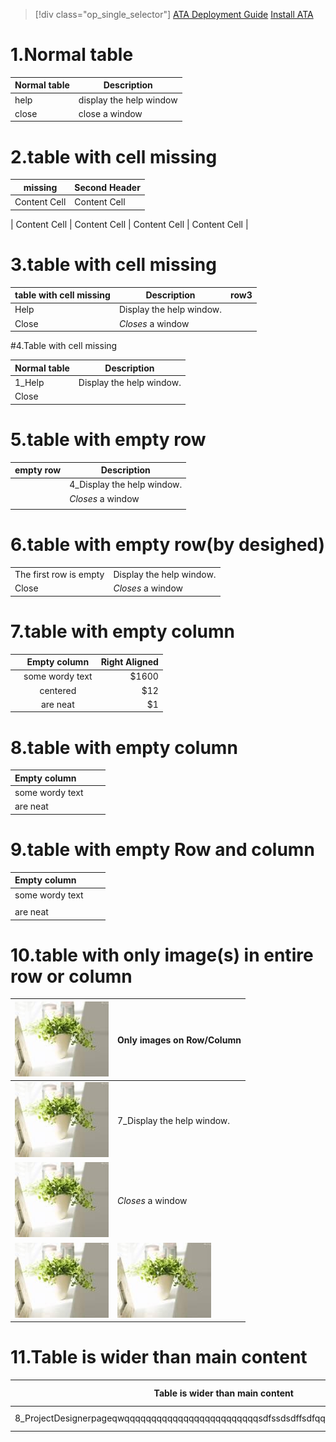 > [!div class="op_single_selector"]
> [ATA Deployment Guide](./small.md)
> [Install ATA](./large.md)



# 1.Normal table
|Normal table|Description
|-------|------------------------|
|help   |display the help window |
|close  |         close a window |

# 2.table with cell missing
|     missing | Second Header |
|-------------| --------------|
|Content Cell |  Content Cell |
|
Content Cell  |  Content Cell |
Content Cell  |  Content Cell |

# 3.table with cell missing
| table with cell missing | Description              |row3    |
| ------------------------| -------------------------|--------|
| Help                    | Display the help window. |
| Close                   | _Closes_ a window        |

#4.Table with cell missing
<table>
<thead>
<tr>
<th>Normal table</th>
<th>Description</th>
</tr>
</thead>
<tbody>
<tr>
<td>1_Help</td>
<td>Display the help window.</td>
</tr>
<tr>
<td>Close</td>
</tr>
</tbody>
</table>

# 5.table with empty row

| empty row | Description               |
| --------- | ------------------------- |
|           | 4_Display the help window.|
|           | _Closes_ a window         |
|           |                           |

# 6.table with empty row(by desighed)

|                             |                         |
| ----------------------------| ----------------------- |
| The first row is empty    | Display the help window.|
| Close                       | _Closes_ a window       |

# 7.table with empty column

|               |      Empty column | Right Aligned |
| :------------ |:---------------:  | -------------:|
|               | some wordy text   |         $1600 |
|               | centered          |           $12 |
|               | are neat          |            $1 |

# 8.table with empty column

|   Empty column  |                 |       |
| :-------------- |:---------------:| -----:|
| some wordy text |                 |       |
| are neat        |                 |       |

# 9.table with empty Row and column

| Empty column    |                 |       |
| :---------------|:---------------:| -----:|
| some wordy text |                 |       |
|                 |                 |       |
| are neat        |                 |       |

# 10.table with only image(s) in entire row or column

| ![smile](Images\flower.jpg)   | Only images on Row/Column  |
| ------------------------------| -------------------------- |
| ![smile](Images\flower.jpg)   | 7_Display the help window. |
| ![smile](Images\flower.jpg)   | _Closes_ a window          |
| ![smile](Images\flower.jpg)   | ![smile](Images\flower.jpg)|

# 11.Table is wider than main content
|            Table is wider than main content|            Related links|        Description|
|--------------------------------------------|-------------------------|-------------------|
|8_ProjectDesignerpageqwqqqqqqqqqqqqqqqqqqqqqqqqqsdfssdsdffsdfqqqqqqqqqqqqqqqqqqqqqq|Related links|Description|







